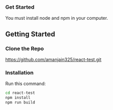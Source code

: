 ### Get Started 

You must install node and npm in your computer.

## Getting Started

### Clone the Repo

https://github.com/amanjain325/react-test.git


### Installation

Run this command:

```sh
cd react-test
npm install
npm run build
```
